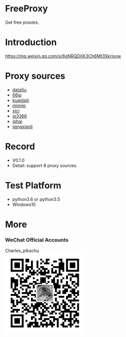 # FreeProxy
Get free proxies.

# Introduction
https://mp.weixin.qq.com/s/6gNRQDXK3Ch6Mt3Skrisow

# Proxy sources
- [data5u](http://www.data5u.com/)
- [66ip](http://www.66ip.cn/)
- [kuaidaili](https://www.kuaidaili.com)
- [mimiip](http://www.mimiip.com)
- [xici](http://www.xicidaili.com/)
- [ip3366](http://www.ip3366.net/free/)
- [iphai](http://www.iphai.com/free/ng)
- [jiangxianli](http://ip.jiangxianli.com/?page=1)

# Record
- V0.1.0
- Detail: support 8 proxy sources.

# Test Platform
- python3.6 or python3.5
- Windows10

# More
### WeChat Official Accounts
Charles_pikachu  
![img](pikachu.jpg)